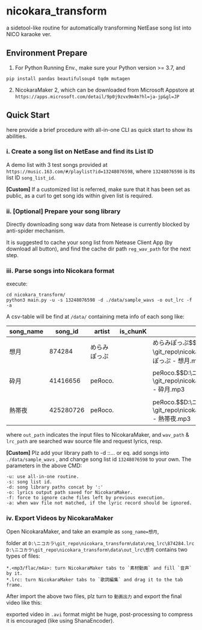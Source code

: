 # nicokara_transform

a sidetool-like routine for automatically transforming NetEase song list into NICO karaoke ver.

## Environment Prepare

1. For Python Running Env., make sure your Python version >= 3.7, and

```
pip install pandas beautifulsoup4 tqdm mutagen
```

2. NicokaraMaker 2, which can be downloaded from Microsoft Appstore at `https://apps.microsoft.com/detail/9p0j9zvx9m4m?hl=ja-jp&gl=JP` 

## Quick Start

here provide a brief procedure with all-in-one CLI as quick start to show its abilities.

### i. Create a song list on NetEase and find its List ID

A demo list with 3 test songs provided at `https://music.163.com/#/playlist?id=13248076598`, where `13248076598` is its list ID `song_list_id`.

**[Custom]** If a customized list is referred, make sure that it has been set as public, as a curl to get song ids within given list is required.

### ii. [Optional] Prepare your song library

Directly downloading song wav data from Netease is currently blocked by anti-spider mechanism.

It is suggested to cache your song list from Netease Client App (by download all button), and find the cache dir path `reg_wav_path` for the next step.

### iii. Parse songs into Nicokara format

execute:

```
cd nicokara_transform/
python3 main.py -u -s 13248076598 -d ./data/sample_wavs -o out_lrc -f -a
```

A csv-table will be find at `/data/` containing meta info of each song like:

| song_name | song_id   | artist       | is_chunK | wav_path                                                     | lrc_path                                                     | out_path                                                    |
| --------- | --------- | ------------ | -------- | ------------------------------------------------------------ | ------------------------------------------------------------ | ----------------------------------------------------------- |
| 想月      | 874284    | めらみぽっぷ |          | めらみぽっぷ$$D:\ニコカラ\git_repo\nicokara_transform\data\sample_wavs\めらみぽっぷ - 想月.mp3 | D:\ニコカラ\git_repo\nicokara_transform\data\req_lrc\874284.lrc | D:\ニコカラ\git_repo\nicokara_transform\data\out_lrc\想月   |
| 砕月      | 41416656  | peЯoco.      |          | peЯoco.$$D:\ニコカラ\git_repo\nicokara_transform\data\sample_wavs\peяoco. - 砕月.mp3 | D:\ニコカラ\git_repo\nicokara_transform\data\req_lrc\41416656.lrc | D:\ニコカラ\git_repo\nicokara_transform\data\out_lrc\砕月   |
| 熱帯夜    | 425280726 | peЯoco.      |          | peЯoco.$$D:\ニコカラ\git_repo\nicokara_transform\data\sample_wavs\peяoco. - 熱帯夜.mp3 | D:\ニコカラ\git_repo\nicokara_transform\data\req_lrc\425280726.lrc | D:\ニコカラ\git_repo\nicokara_transform\data\out_lrc\熱帯夜 |

where `out_path` indicates the input files to NicokaraMaker, and `wav_path` & `lrc_path` are searched wav source file and request lyrics, resp.

**[Custom]** Plz add your library path to -d <path1>:<path2>:...  or eq. add songs into `./data/sample_wavs` , and change song list id `13248076598` to your own. The parameters in the above CMD:

```
-u: use all-in-one routine.
-s: song list id.
-d: song library paths concat by ':'
-o: lyrics output path saved for NicokaraMaker.
-f: force to ignore cache files left by previous execution.
-a: when wav file not matched, if the lyric record should be ignored.
```

### iv. Export Videos by NicokaraMaker

Open NicokaraMaker, and take an example as `song_name=想月`, 

folder at `D:\ニコカラ\git_repo\nicokara_transform\data\req_lrc\874284.lrc  D:\ニコカラ\git_repo\nicokara_transform\data\out_lrc\想月` contains two types of files:

```
*.<mp3/flac/m4a>: turn NicokaraMaker tabs to `素材動画` and fill `音声`　by it.
*.lrc: turn NicokaraMaker tabs to `歌詞編集` and drag it to the tab frame.
```

After import the above two files, plz turn to `動画出力` and export the final video like this:



exported video in `.avi`  format might be huge, post-processing to compress it is encouraged (like using ShanaEncoder).













